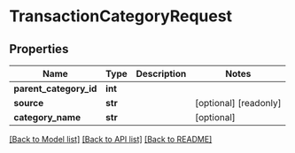 # TransactionCategoryRequest


## Properties
Name | Type | Description | Notes
------------ | ------------- | ------------- | -------------
**parent_category_id** | **int** |  | 
**source** | **str** |  | [optional] [readonly] 
**category_name** | **str** |  | [optional] 

[[Back to Model list]](../README.md#documentation-for-models) [[Back to API list]](../README.md#documentation-for-api-endpoints) [[Back to README]](../README.md)


